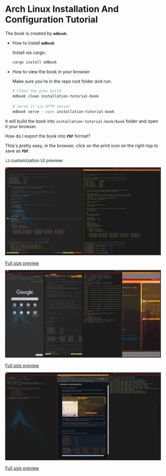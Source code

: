 # Arch Linux Installation And Configuration Tutorial

The book is created by **`mdbook`**.

- How to install **`mdBook`**

    Install via cargo:

    ```bash
    cargo install mdBook
    ```

- How to view the book in your browser

  Make sure you're in the repo root folder and run:

    ```bash
    # Clean the prev build
    mdbook clean installation-tutorial-book

    # Serve it via HTTP server
    mdbook serve --open installation-tutorial-book
    ```
It will build the book into `installation-tutorial-book/book` 
folder and open it your browser.

How do I export the book into **`PDF`** format?

Thta's pretty easy, in the browser, click on the print icon on the right-top to save as **`PDF`**.

`i3` customization UI preview:

![preview-1.png](./installation-tutorial-book/src/images/preview-1.png)

[Full size preview](https://github.com/wisonye/arch-linux/blob/master/installation-tutorial-book/src/images/preview-1.png)

![preview-2.png](./installation-tutorial-book/src/images/preview-2.png)

[Full size preview](https://github.com/wisonye/arch-linux/blob/master/installation-tutorial-book/src/images/preview-2.png)

![preview-3.png](./installation-tutorial-book/src/images/preview-3.png)

[Full size preview](https://github.com/wisonye/arch-linux/blob/master/installation-tutorial-book/src/images/preview-3.png)
